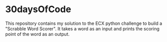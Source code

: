 # 30daysOfCode
This repository contains my solution to the ECX python challenge to build a "Scrabble Word Scorer".
It takes a word as an input and prints the scoring point of the word as an output.
